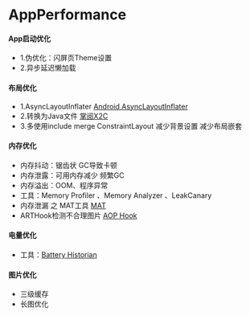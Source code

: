 # AppPerformance
#### App启动优化 
- 1.伪优化：闪屏页Theme设置
- 2.异步延迟懒加载
#### 布局优化
- 1.AsyncLayoutInflater [Android AsyncLayoutInflater](https://www.jianshu.com/p/f0c0eda06ae4)
- 2.转换为Java文件 [掌阅X2C](https://github.com/iReaderAndroid/X2C)
- 3.多使用include merge ConstraintLayout 减少背景设置 减少布局嵌套
#### 内存优化
- 内存抖动：锯齿状 GC导致卡顿
- 内存泄露：可用内存减少 频繁GC
- 内存溢出：OOM、程序异常
- 工具：Memory Profiler 、Memory Analyzer 、LeakCanary
- 内存泄漏 之 MAT工具 [MAT](https://www.eclipse.org/mat/downloads.php)
- ARTHook检测不合理图片 [AOP Hook](https://github.com/tiann/epic)
#### 电量优化
- 工具：[Battery Historian](https://github.com/google/battery-historian)
#### 图片优化
- 三级缓存
- 长图优化




